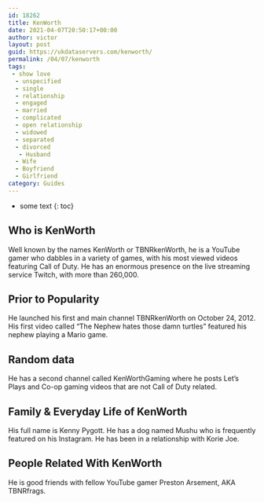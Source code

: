 ```yaml
---
id: 18262
title: KenWorth
date: 2021-04-07T20:50:17+00:00
author: victor
layout: post
guid: https://ukdataservers.com/kenworth/
permalink: /04/07/kenworth
tags:
 - show love
  - unspecified
  - single
  - relationship
  - engaged
  - married
  - complicated
  - open relationship
  - widowed
  - separated
  - divorced
   - Husband
  - Wife
  - Boyfriend
  - Girlfriend
category: Guides
---
```


* some text
{: toc}


## Who is KenWorth



Well known by the names KenWorth or TBNRkenWorth, he is a YouTube gamer who dabbles in a variety of games, with his most viewed videos featuring Call of Duty. He has an enormous presence on the live streaming service Twitch, with more than 260,000. 

                
                
                
## Prior to Popularity



He launched his first and main channel TBNRkenWorth on October 24, 2012. His first video called &#8220;The Nephew hates those damn turtles&#8221; featured his nephew playing a Mario game. 

                
                
                
## Random data



He has a second channel called KenWorthGaming where he posts Let&#8217;s Plays and Co-op gaming videos that are not Call of Duty related. 

                
                
                
## Family & Everyday Life of KenWorth



His full name is Kenny Pygott. He has a dog named Mushu who is frequently featured on his Instagram. He has been in a relationship with Korie Joe.

                
                
                
## People Related With KenWorth



He is good friends with fellow YouTube gamer Preston Arsement, AKA TBNRfrags.

                
              
            
          
          
          